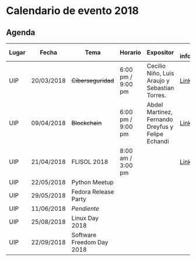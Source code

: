 # Calendario de evento 2018

## Agenda
| Lugar|Fecha|Tema|Horario|Expositor|Más información|
|-----------------| -----------| -------------------------------------|--------------------|-------------|-----------------|
| UIP| 20/03/2018 |~~Ciberseguridad~~| 6:00 pm / 9:00 pm  | Cecilio Niño, Luis Araujo y  Sebastian Torres.| [Link](2018/CIBERSEGURIDAD.md)            |
| UIP| 09/04/2018 | ~~Blockchain~~ | 6:00 pm / 9:00 pm  | Abdel Martinez, Fernando Dreyfus y Felipe Echandi    | [Link](BLOCKCHAIN.md)|
| UIP| 21/04/2018 | FLISOL 2018          |8:00 am / 3:00 pm | []()        |[Link](https://github.com/floss-pa/FLISoL/tree/master/FLISoL2018)                 |
| UIP| 22/05/2018 | Python Meetup        || []()        |                 |
| UIP| 29/05/2018 | Fedora Release Party || []()        |                 |
| UIP| 11/06/2018 | _Pendiente_ || []()        |                 |
| UIP| 25/08/2018 | Linux Day 2018       || []()        |                 |
| UIP| 22/09/2018 | Software Freedom Day 2018 || []()   |                 | |
